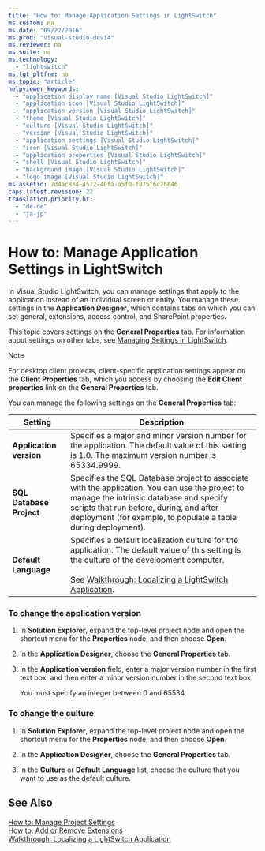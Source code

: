 ```yaml
---
title: "How to: Manage Application Settings in LightSwitch"
ms.custom: na
ms.date: "09/22/2016"
ms.prod: "visual-studio-dev14"
ms.reviewer: na
ms.suite: na
ms.technology: 
  - "lightswitch"
ms.tgt_pltfrm: na
ms.topic: "article"
helpviewer_keywords: 
  - "application display name [Visual Studio LightSwitch]"
  - "application icon [Visual Studio LightSwitch]"
  - "application version [Visual Studio LightSwitch]"
  - "theme [Visual Studio LightSwitch]"
  - "culture [Visual Studio LightSwitch]"
  - "version [Visual Studio LightSwitch]"
  - "application settings [Visual Studio LightSwitch]"
  - "icon [Visual Studio LightSwitch]"
  - "application properties [Visual Studio LightSwitch]"
  - "shell [Visual Studio LightSwitch]"
  - "background image [Visual Studio LightSwitch]"
  - "logo image [Visual Studio LightSwitch]"
ms.assetid: 7d4ac834-4572-40fa-a5f0-f875f6c2b846
caps.latest.revision: 22
translation.priority.ht: 
  - "de-de"
  - "ja-jp"
---
```

# How to: Manage Application Settings in LightSwitch
In Visual Studio LightSwitch, you can manage settings that apply to the application instead of an individual screen or entity. You manage these settings in the **Application Designer**, which contains tabs on which you can set general, extensions, access control, and SharePoint properties.  
  
 This topic covers settings on the **General Properties** tab. For information about settings on other tabs, see [Managing Settings in LightSwitch](../vs140/managing-settings-in-lightswitch.md).  
  
> [!NOTE]
>  For desktop client projects, client-specific application settings appear on the **Client Properties** tab, which you access by choosing the **Edit Client properties** link on the **General Properties** tab.  
  
 You can manage the following settings on the **General Properties** tab:  
  
|Setting|Description|  
|-------------|-----------------|  
|**Application version**|Specifies a major and minor version number for the application. The default value of this setting is 1.0. The maximum version number is 65334.9999.|  
|**SQL Database Project**|Specifies the SQL Database project to associate with the application. You can use the project to manage the intrinsic database and specify scripts that run before, during, and after deployment (for example, to populate a table during deployment).|  
|**Default Language**|Specifies a default localization culture for the application. The default value of this setting is the culture of the development computer.<br /><br /> See [Walkthrough: Localizing a LightSwitch Application](../vs140/walkthrough--localizing-a-lightswitch-application.md).|  
  
### To change the application version  
  
1.  In **Solution Explorer**, expand the top-level project node and open the shortcut menu for the **Properties** node, and then choose **Open**.  
  
2.  In the **Application Designer**, choose the **General Properties** tab.  
  
3.  In the **Application version** field, enter a major version number in the first text box, and then enter a minor version number in the second text box.  
  
     You must specify an integer between 0 and 65534.  
  
### To change the culture  
  
1.  In **Solution Explorer**, expand the top-level project node and open the shortcut menu for the **Properties** node, and then choose **Open**.  
  
2.  In the **Application Designer**, choose the **General Properties** tab.  
  
3.  In the **Culture** or **Default Language** list, choose the culture that you want to use as the default culture.  
  
## See Also  
 [How to: Manage Project Settings](../vs140/how-to--manage-application-settings-in-lightswitch.md)   
 [How to: Add or Remove Extensions](../vs140/how-to--add-or-remove-extensions.md)   
 [Walkthrough: Localizing a LightSwitch Application](../vs140/walkthrough--localizing-a-lightswitch-application.md)